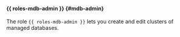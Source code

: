 #### {{ roles-mdb-admin }} {#mdb-admin}

The role `{{ roles-mdb-admin }}` lets you create and edit clusters of managed databases.